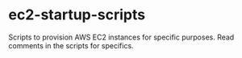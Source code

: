 # ec2-startup-scripts

Scripts to provision AWS EC2 instances for specific purposes. Read comments in the scripts for specifics.
